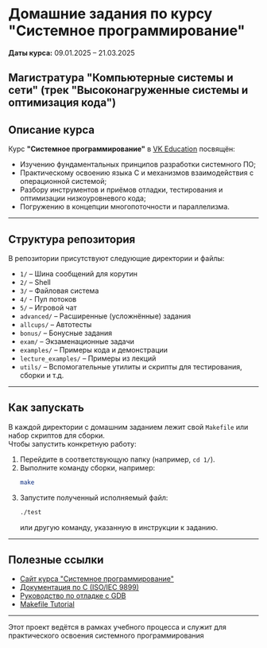 # Домашние задания по курсу "Системное программирование"

**Даты курса:** 09.01.2025 – 21.03.2025

Магистратура "Компьютерные системы и сети" (трек "Высоконагруженные системы и оптимизация кода")
---

## Описание курса

Курс **"Системное программирование"** в [VK Education](https://education.vk.company/program/sistemnoe-programmirovanie) посвящён:
- Изучению фундаментальных принципов разработки системного ПО;
- Практическому освоению языка C и механизмов взаимодействия с операционной системой;
- Разбору инструментов и приёмов отладки, тестирования и оптимизации низкоуровневого кода;
- Погружению в концепции многопоточности и параллелизма.

---

## Структура репозитория

В репозитории присутствуют следующие директории и файлы:

- `1/` – Шина сообщений для корутин  
- `2/` – Shell  
- `3/` – Файловая система
- `4/` - Пул потоков
- `5/` – Игровой чат  
- `advanced/` – Расширенные (усложнённые) задания  
- `allcups/` – Автотесты
- `bonus/` – Бонусные задания  
- `exam/` – Экзаменационные задачи  
- `examples/` – Примеры кода и демонстрации  
- `lecture_examples/` – Примеры из лекций  
- `utils/` – Вспомогательные утилиты и скрипты для тестирования, сборки и т.д.  

---
## Как запускать

В каждой директории с домашним заданием лежит свой `Makefile` или набор скриптов для сборки.  
Чтобы запустить конкретную работу:
1. Перейдите в соответствующую папку (например, `cd 1/`).
2. Выполните команду сборки, например:  
   ```bash
   make
   ```
3. Запустите полученный исполняемый файл:
   ```bash
   ./test
   ```
   или другую команду, указанную в инструкции к заданию.

---

## Полезные ссылки

- [Сайт курса "Системное программирование"](https://education.vk.company/program/sistemnoe-programmirovanie)  
- [Документация по C (ISO/IEC 9899)](https://en.cppreference.com/w/c)  
- [Руководство по отладке с GDB](https://www.gnu.org/software/gdb/documentation/)  
- [Makefile Tutorial](https://makefiletutorial.com/)  

---

Этот проект ведётся в рамках учебного процесса и служит для практического освоения системного программирования
```

